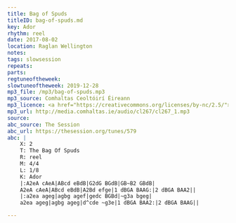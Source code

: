 ```yaml
---
title: Bag of Spuds
titleID: bag-of-spuds.md
key: Ador
rhythm: reel
date: 2017-08-02
location: Raglan Wellington
notes:
tags: slowsession
repeats:
parts:
regtuneoftheweek:
slowtuneoftheweek: 2019-12-28
mp3_file: /mp3/bag-of-spuds.mp3
mp3_source: Comhaltas Ceoltóirí Éireann
mp3_licence: <a href="https://creativecommons.org/licenses/by-nc/2.5/">CC-BY-NC-2.5</a>
mp3_url: http://media.comhaltas.ie/audio/cl267/cl267_1.mp3
source:
abc_source: The Session
abc_url: https://thesession.org/tunes/579
abc: |
    X: 2
    T: The Bag Of Spuds
    R: reel
    M: 4/4
    L: 1/8
    K: Ador
    |:A2eA cAeA|ABcd eBdB|G2dG BGdB|GB~B2 GBdB|
    A2eA cAeA|ABcd eBdB|A2Bd efge|1 dBGA BAAG:|2 dBGA BAA2||
    |:a2ea ageg|agbg agef|gedc BGBd|~g3a bgeg|
    a2ea ageg|agbg ageg|d^cde ~g3e|1 dBGA BAA2:|2 dBGA BAAG||

---
```

